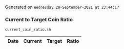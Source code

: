 Generated on `Wednesday 29-September-2021 at 23:44:17`

### Current to Target Coin Ratio
`current_coin_ratio.sh`

Date|Current|Target|Ratio
---|---|---|---
